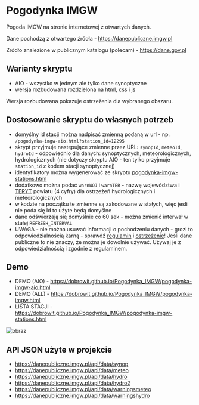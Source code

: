 # Pogodynka IMGW
Pogoda IMGW na stronie internetowej z otwartych danych.

Dane pochodzą z otwartego źródła - https://danepubliczne.imgw.pl

Źródło znalezione w publicznym katalogu (polecam) - https://dane.gov.pl

## Warianty skryptu
  - AIO - wszystko w jednym ale tylko dane synoptyczne
  - wersja rozbudowana rozdzielona na html, css i js

Wersja rozbudowana pokazuje ostrzeżenia dla wybranego obszaru.

## Dostosowanie skryptu do własnych potrzeb
  - domyślny id stacji można nadpisać zmienną podaną w url - np. ``/pogodynka-imgw-aio.html?station_id=12295``
  - skrypt przyjmuje następujące zmienne przez URL: ``synopId``, ``meteoId``, ``hydroId`` - odpowiednio dla danych: synoptycznych, meteorologicznych, hydrologicznych (nie dotyczy skryptu AIO - ten tylko przyjmuje ``station_id`` z kodem stacji synoptycznej)
  - identyfikatory można wygenerować ze skryptu [pogodynka-imgw-stations.html](https://dobrowit.github.io/Pogodynka_IMGW/pogodynka-imgw-stations.html)
  - dodatkowo można podać ``warnWOJ`` i ``warnTER`` - nazwę województwa i [TERYT](https://eteryt.stat.gov.pl/eTeryt/rejestr_teryt/udostepnianie_danych/baza_teryt/baza_teryt.aspx?contrast=default) powiatu (4 cyfry) dla ostrzeżeń hydrologicznych i meteorologicznych
  - w kodzie na początku te zmienne są zakodowane w stałych, więc jeśli nie poda się Id to użyte będą domyślne
  - dane odświerzają się domyślnie co 60 sek - można zmienić interwał w stałej ``REFRESH_INTERVAL``
  - UWAGA - nie można usuwać informacji o pochodzeniu danych - grozi to odpowiedzialnością karną - sprawdź [regulamin](https://danepubliczne.imgw.pl/docs/regulamin_udostepniania_danych.pdf) i [ostrzeżenie](https://danepubliczne.imgw.pl/docs/ostrzezenie.docx)! Jeśli dane publiczne to nie znaczy, że można je dowolnie używać. Używaj je z odpowiedzialnością i zgodnie z regulaminem.

## Demo
  - DEMO (AIO) - https://dobrowit.github.io/Pogodynka_IMGW/pogodynka-imgw-aio.html
  - DEMO (ALL) - https://dobrowit.github.io/Pogodynka_IMGW/pogodynka-imgw.html
  - LISTA STACJI - https://dobrowit.github.io/Pogodynka_IMGW/pogodynka-imgw-stations.html

![obraz](https://github.com/user-attachments/assets/e984a3a2-8a33-4aee-b6da-afec2e78a3b9)

## API JSON użyte w projekcie
  - https://danepubliczne.imgw.pl/api/data/synop
  - https://danepubliczne.imgw.pl/api/data/meteo
  - https://danepubliczne.imgw.pl/api/data/hydro
  - https://danepubliczne.imgw.pl/api/data/hydro2
  - https://danepubliczne.imgw.pl/api/data/warningsmeteo
  - https://danepubliczne.imgw.pl/api/data/warningshydro
